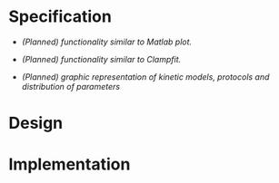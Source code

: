 # Specification #
  * _(Planned) functionality similar to Matlab plot._

  * _(Planned) functionality similar to Clampfit._

  * _(Planned) graphic representation of kinetic models, protocols and distribution of parameters_



# Design #



# Implementation #